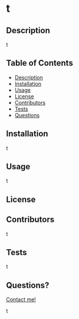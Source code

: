 

# t

## Description
t

## Table of Contents

- [Description](#description)
- [Installation](#installation)
- [Usage](#usage)
- [License](#license)
- [Contributors](#contributors)
- [Tests](#tests)
- [Questions](#questions)



## Installation
t

## Usage 
t

## License 


## Contributors 
t

## Tests 
t

## Questions? 
[Contact me!](https://github.com/t)

t